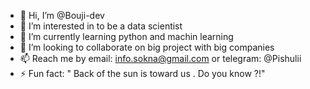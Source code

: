 - 👋 Hi, I’m @Bouji-dev
- 👀 I’m interested in to be a data scientist
- 🌱 I’m currently learning python and machin learning
- 💞️ I’m looking to collaborate on big project with big companies
- 📫 Reach me by email: info.sokna@gmail.com or telegram: @Pishulii
- ⚡ Fun fact: " Back of the sun is toward us . Do you know ?!" 

<!---
Bouji-dev/Bouji-dev is a ✨ special ✨ repository because its `README.md` (this file) appears on your GitHub profile.
You can click the Preview link to take a look at your changes.
--->
